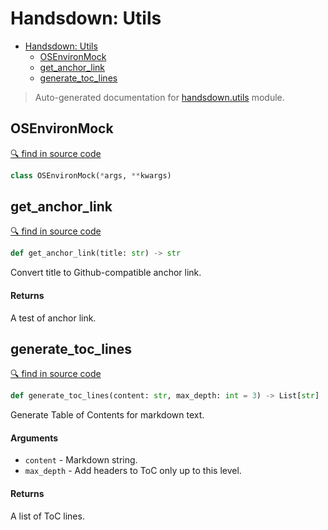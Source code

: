 # Handsdown: Utils

- [Handsdown: Utils](#handsdown-utils)
  - [OSEnvironMock](#osenvironmock)
  - [get_anchor_link](#get_anchor_link)
  - [generate_toc_lines](#generate_toc_lines)

> Auto-generated documentation for [handsdown.utils](../handsdown/utils.py) module.

## OSEnvironMock

[🔍 find in source code](../handsdown/utils.py#L10)

```python
class OSEnvironMock(*args, **kwargs)
```

## get_anchor_link

[🔍 find in source code](../handsdown/utils.py#L15)

```python
def get_anchor_link(title: str) -> str
```

Convert title to Github-compatible anchor link.

#### Returns

A test of anchor link.

## generate_toc_lines

[🔍 find in source code](../handsdown/utils.py#L27)

```python
def generate_toc_lines(content: str, max_depth: int = 3) -> List[str]
```

Generate Table of Contents for markdown text.

#### Arguments

- `content` - Markdown string.
- `max_depth` - Add headers to ToC only up to this level.

#### Returns

A list of ToC lines.
